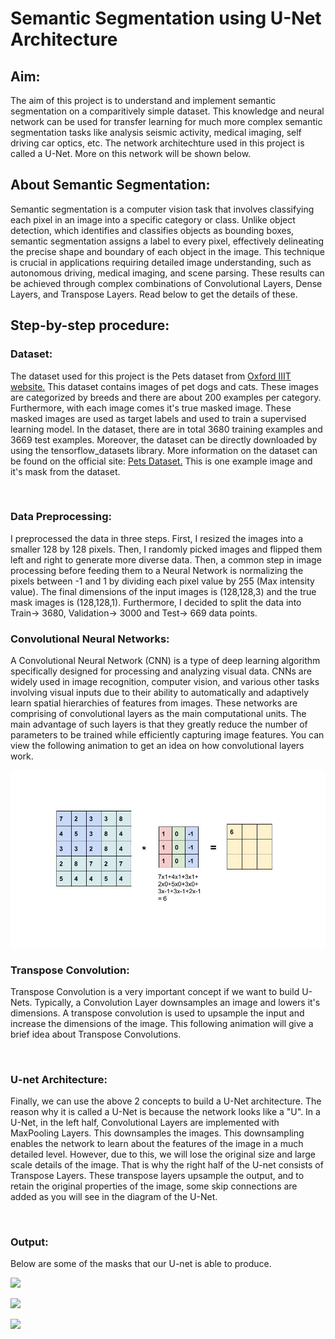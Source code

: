 <h1>Semantic Segmentation using U-Net Architecture</h1>
<h2>Aim: </h2>
The aim of this project is to understand and implement semantic segmentation on a comparitively simple dataset. This knowledge and neural network can be used for transfer learning for much more complex semantic segmentation tasks like analysis seismic activity, medical imaging, self driving car optics, etc. The network architechture used in this project is called a U-Net. More on this network will be shown below.

<h2>About Semantic Segmentation: </h2>
Semantic segmentation is a computer vision task that involves classifying each pixel in an image into a specific category or class. Unlike object detection, which identifies and classifies objects as bounding boxes, semantic segmentation assigns a label to every pixel, effectively delineating the precise shape and boundary of each object in the image. This technique is crucial in applications requiring detailed image understanding, such as autonomous driving, medical imaging, and scene parsing. These results can be achieved through complex combinations of Convolutional Layers, Dense Layers, and Transpose Layers. Read below to get the details of these.

<h2>Step-by-step procedure: </h2>
<h3>Dataset: </h3>
The dataset used for this project is the Pets dataset from <a href="https://www.robots.ox.ac.uk/">Oxford IIIT website.</a> This dataset contains images of pet dogs and cats. These images are categorized by breeds and there are about 200 examples per category. Furthermore, with each image comes it's true masked image. These masked images are used as target labels and used to train a supervised learning model. In the dataset, there are in total 3680 training examples and 3669 test examples. Moreover, the dataset can be directly downloaded by using the tensorflow_datasets library. More information on the dataset can be found on the official site: <a href="https://www.robots.ox.ac.uk/~vgg/data/pets/">Pets Dataset.</a> This is one example image and it's mask from the dataset.
<p><img src=""></p>

<h3>Data Preprocessing: </h3>
I preprocessed the data in three steps. First, I resized the images into a smaller 128 by 128 pixels. Then, I randomly picked images and flipped them left and right to generate more diverse data. Then, a common step in image processing before feeding them to a Neural Network is normalizing the pixels between -1 and 1 by dividing each pixel value by 255 (Max intensity value). The final dimensions of the input images is (128,128,3) and the true mask images is (128,128,1). Furthermore, I decided to split the data into Train-> 3680, Validation-> 3000 and Test-> 669 data points.

<h3>Convolutional Neural Networks: </h3>
A Convolutional Neural Network (CNN) is a type of deep learning algorithm specifically designed for processing and analyzing visual data. CNNs are widely used in image recognition, computer vision, and various other tasks involving visual inputs due to their ability to automatically and adaptively learn spatial hierarchies of features from images. These networks are comprising of convolutional layers as the main computational units. The main advantage of such layers is that they greatly reduce the number of parameters to be trained while efficiently capturing image features. 
You can view the following animation to get an idea on how convolutional layers work.
<p><img src="./Convolutional_Layer.gif"/></p>

<h3>Transpose Convolution: </h3>
Transpose Convolution is a very important concept if we want to build U-Nets. Typically, a Convolution Layer downsamples an image and lowers it's dimensions. A transpose convolution is used to upsample the input and increase the dimensions of the image. This following animation will give a brief idea about Transpose Convolutions.
<p><img src=""></p>

<h3>U-net Architecture: </h3>
Finally, we can use the above 2 concepts to build a U-Net architecture. The reason why it is called a U-Net is because the network looks like a "U". In a U-Net, in the left half, Convolutional Layers are implemented with MaxPooling Layers. This downsamples the images. This downsampling enables the network to learn about the features of the image in a much detailed level. However, due to this, we will lose the original size and large scale details of the image. That is why the right half of the U-net consists of Transpose Layers. These transpose layers upsample the output, and to retain the original properties of the image, some skip connections are added as you will see in the diagram of the U-Net.
<p><img src=""></p>

<h3>Output: </h3>
Below are some of the masks that our U-net is able to produce.
<p><img src=".\Op_1.png"></p>
<p><img src=".\Op_2.png"></p>
<p><img src=".\Op_3.png"></p>
